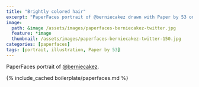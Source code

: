 ```yaml
---
title: "Brightly colored hair"
excerpt: "PaperFaces portrait of @berniecakez drawn with Paper by 53 on an iPad."
image: 
  path: &image /assets/images/paperfaces-berniecakez-twitter.jpg 
  feature: *image
  thumbnail: /assets/images/paperfaces-berniecakez-twitter-150.jpg
categories: [paperfaces]
tags: [portrait, illustration, Paper by 53]
---
```


PaperFaces portrait of [@berniecakez](https://twitter.com/berniecakez).

{% include_cached boilerplate/paperfaces.md %}
